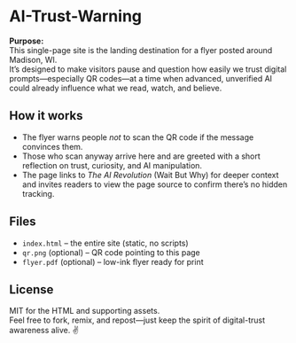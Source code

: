 # AI-Trust-Warning

**Purpose:**  
This single-page site is the landing destination for a flyer posted around Madison, WI.  
It’s designed to make visitors pause and question how easily we trust digital prompts—especially QR codes—at a time when advanced, unverified AI could already influence what we read, watch, and believe.

## How it works
* The flyer warns people *not* to scan the QR code if the message convinces them.  
* Those who scan anyway arrive here and are greeted with a short reflection on trust, curiosity, and AI manipulation.  
* The page links to *The AI Revolution* (Wait But Why) for deeper context and invites readers to view the page source to confirm there’s no hidden tracking.

## Files
* `index.html` – the entire site (static, no scripts)
* `qr.png` (optional) – QR code pointing to this page
* `flyer.pdf` (optional) – low-ink flyer ready for print

## License
MIT for the HTML and supporting assets.  
Feel free to fork, remix, and repost—just keep the spirit of digital-trust awareness alive. ✌️
